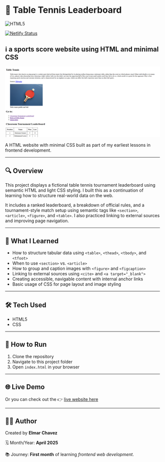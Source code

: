 # 📁 Table Tennis Leaderboard

![HTML5](https://img.shields.io/badge/HTML5-E34F26?style=for-the-badge&logo=html5&logoColor=white)

[![Netlify Status](https://api.netlify.com/api/v1/badges/5981cc85-227a-46fa-aa71-6a539e37636d/deploy-status)](https://beginner-portfolio-website.netlify.app/html5%20projects/project%202/)

## ℹ️ a sports score website using HTML and minimal CSS

![Screenshot of the project](./screenshot.png)

A HTML website with minimal CSS built as part of my earliest lessons in frontend development.

---

## 🔍 Overview

This project displays a fictional table tennis tournament leaderboard using semantic HTML and light CSS styling. I built this as a continuation of learning how to structure real-world data on the web.

It includes a ranked leaderboard, a breakdown of official rules, and a tournament-style match setup using semantic tags like `<section>`, `<article>`, `<figure>`, and `<table>`. I also practiced linking to external sources and improving page navigation.

---

## 🧠 What I Learned

- How to structure tabular data using `<table>`, `<thead>`, `<tbody>`, and `<tfoot>`
- When to use `<section>` vs. `<article>`
- How to group and caption images with `<figure>` and `<figcaption>`
- Linking to external sources using `<cite>` and `<a target="_blank">`
- Creating accessible, navigable content with internal anchor links
- Basic usage of CSS for page layout and image styling

---

## 🛠️ Tech Used

- HTML5
- CSS

---

## 🚀 How to Run

1. Clone the repository
2. Navigate to this project folder
3. Open `index.html` in your browser

---

## 🌐 Live Demo

Or you can check out the 👉 [live website here](https://beginner-portfolio-website.netlify.app/html5%20projects/project%202/)

---

## 🧑‍💻 Author

Created by **Elmar Chavez**

🗓️ Month/Year: **April 2025**

📚 Journey: **First month** of learning _frontend web development_.
